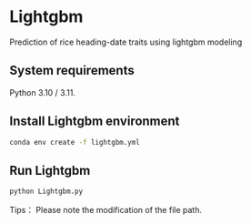 # Lightgbm
Prediction of rice heading-date traits using lightgbm modeling

## System requirements
Python 3.10 / 3.11.

## Install Lightgbm environment

```bash
conda env create -f lightgbm.yml
```

## Run Lightgbm

```bash
python Lightgbm.py
```
Tips： Please note the modification of the file path.
